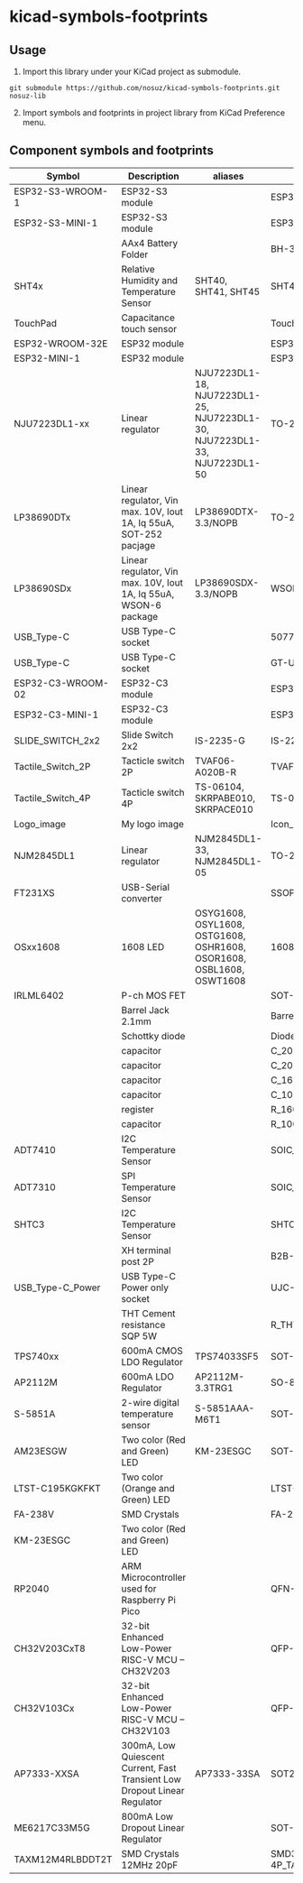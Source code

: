 # kicad-symbols-footprints

## Usage

1. Import this library under your KiCad project as submodule.

```
git submodule https://github.com/nosuz/kicad-symbols-footprints.git nosuz-lib
```

2. Import symbols and footprints in project library from KiCad Preference menu.

## Component symbols and footprints

| Symbol            | Description                                                               | aliases                                                                   | footprint                   |
| ----------------- | ------------------------------------------------------------------------- | ------------------------------------------------------------------------- | --------------------------- |
| ESP32-S3-WROOM-1  | ESP32-S3 module                                                           |                                                                           | ESP32-S3-WROOM-1            |
| ESP32-S3-MINI-1   | ESP32-S3 module                                                           |                                                                           | ESP32-S3-MINI-1             |
|                   | AAx4 Battery Folder                                                       |                                                                           | BH-341-2P                   |
| SHT4x             | Relative Humidity and Temperature Sensor                                  | SHT40, SHT41, SHT45                                                       | SHT4x                       |
| TouchPad          | Capacitance touch sensor                                                  |                                                                           | Touch-Pad_10mm              |
| ESP32-WROOM-32E   | ESP32 module                                                              |                                                                           | ESP32-WROOM-32E             |
| ESP32-MINI-1      | ESP32 module                                                              |                                                                           | ESP32-MINI-1                |
| NJU7223DL1-xx     | Linear regulator                                                          | NJU7223DL1-18, NJU7223DL1-25, NJU7223DL1-30, NJU7223DL1-33, NJU7223DL1-50 | TO-252-3-L1                 |
| LP38690DTx        | Linear regulator, Vin max. 10V, Iout 1A, Iq 55uA, SOT-252 pacjage         | LP38690DTX-3.3/NOPB                                                       | TO-252-3-L1                 |
| LP38690SDx        | Linear regulator, Vin max. 10V, Iout 1A, Iq 55uA, WSON-6 package          | LP38690SDX-3.3/NOPB                                                       | WSON-6                      |
| USB_Type-C        | USB Type-C socket                                                         |                                                                           | 5077CR-16SMC2-BK-TR         |
| USB_Type-C        | USB Type-C socket                                                         |                                                                           | GT-USB-9047A                |
| ESP32-C3-WROOM-02 | ESP32-C3 module                                                           |                                                                           | ESP32-C3-WROOM-02           |
| ESP32-C3-MINI-1   | ESP32-C3 module                                                           |                                                                           | ESP32-C3-MINI-1             |
| SLIDE_SWITCH_2x2  | Slide Switch 2x2                                                          | IS-2235-G                                                                 | IS-2235-G                   |
| Tactile_Switch_2P | Tacticle switch 2P                                                        | TVAF06-A020B-R                                                            | TVAF06-A020B-R              |
| Tactile_Switch_4P | Tacticle switch 4P                                                        | TS-06104, SKRPABE010, SKRPACE010                                          | TS-06104, SKRPAxE010        |
| Logo_image        | My logo image                                                             |                                                                           | Icon_Nosuz                  |
| NJM2845DL1        | Linear regulator                                                          | NJM2845DL1-33, NJM2845DL1-05                                              | TO-252-3-L1                 |
| FT231XS           | USB-Serial converter                                                      |                                                                           | SSOP-20_FT231X              |
| OSxx1608          | 1608 LED                                                                  | OSYG1608, OSYL1608, OSTG1608, OSHR1608, OSOR1608, OSBL1608, OSWT1608      | 1608_OSxx1608               |
| IRLML6402         | P-ch MOS FET                                                              |                                                                           | SOT-23_IRLML6402            |
|                   | Barrel Jack 2.1mm                                                         |                                                                           | BarrelJack_MJ-179PH         |
|                   | Schottky diode                                                            |                                                                           | Diode_SS2040FL              |
|                   | capacitor                                                                 |                                                                           | C_2012                      |
|                   | capacitor                                                                 |                                                                           | C_2012_Large                |
|                   | capacitor                                                                 |                                                                           | C_1608_0603                 |
|                   | capacitor                                                                 |                                                                           | C_1005_0402                 |
|                   | register                                                                  |                                                                           | R_1608                      |
|                   | capacitor                                                                 |                                                                           | R_1005_0402                 |
| ADT7410           | I2C Temperature Sensor                                                    |                                                                           | SOIC_N-8                    |
| ADT7310           | SPI Temperature Sensor                                                    |                                                                           | SOIC_N-8                    |
| SHTC3             | I2C Temperature Sensor                                                    |                                                                           | SHTC3                       |
|                   | XH terminal post 2P                                                       |                                                                           | B2B-XH-A                    |
| USB_Type-C_Power  | USB Type-C Power only socket                                              |                                                                           | UJC-HP-3-SMT-TR             |
|                   | THT Cement resistance SQP 5W                                              |                                                                           | R_THT_SQP5W                 |
| TPS740xx          | 600mA CMOS LDO Regulator                                                  | TPS74033SF5                                                               | SOT-23-5L                   |
| AP2112M           | 600mA LDO Regulator                                                       | AP2112M-3.3TRG1                                                           | SO-8_AP2112M                |
| S-5851A           | 2-wire digital temperature sensor                                         | S-5851AAA-M6T1                                                            | SOT-23-6                    |
| AM23ESGW          | Two color (Red and Green) LED                                             | KM-23ESGC                                                                 | SOT-23_AM23ESGW             |
| LTST-C195KGKFKT   | Two color (Orange and Green) LED                                          |                                                                           | LTST-C195KGKFKT             |
| FA-238V           | SMD Crystals                                                              |                                                                           | FA-238V                     |
| KM-23ESGC         | Two color (Red and Green) LED                                             |                                                                           |                             |
| RP2040            | ARM Microcontroller used for Raspberry Pi Pico                            |                                                                           | QFN-56_RP2040               |
| CH32V203CxT8      | 32-bit Enhanced Low-Power RISC-V MCU – CH32V203                           |                                                                           | QFP-48_CH32Vx03CxT6         |
| CH32V103Cx        | 32-bit Enhanced Low-Power RISC-V MCU – CH32V103                           |                                                                           | QFP-48_CH32Vx03CxT6         |
| AP7333-XXSA       | 300mA, Low Quiescent Current, Fast Transient Low Dropout Linear Regulator | AP7333-33SA                                                               | SOT23_AP7333                |
| ME6217C33M5G      | 800mA Low Dropout Linear Regulator                                        |                                                                           | SOT-23-5L                   |
| TAXM12M4RLBDDT2T  | SMD Crystals 12MHz 20pF                                                   |                                                                           | SMD3225-4P_TAXM12M4RLBDDT2T |
